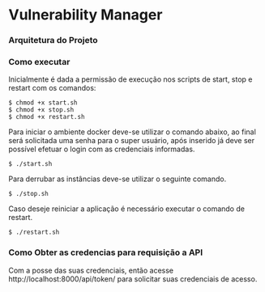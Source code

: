 # Vulnerability Manager

### Arquitetura do Projeto

### Como executar

Inicialmente é dada a permissão de execução nos scripts de start, stop e restart com os comandos:

```
$ chmod +x start.sh
$ chmod +x stop.sh
$ chmod +x restart.sh
```

Para iniciar o ambiente docker deve-se utilizar o comando abaixo, ao final será solicitada uma senha para o super usuário, após inserido já deve ser possível efetuar o login com as credenciais informadas.

```
$ ./start.sh
```

Para derrubar as instâncias deve-se utilizar o seguinte comando.

```
$ ./stop.sh
```

Caso deseje reiniciar a aplicação é necessário executar o comando de restart.

```
$ ./restart.sh
```

### Como Obter as credencias para requisição a API


Com a posse das suas credenciais, então acesse http://localhost:8000/api/token/ para solicitar suas credenciais de acesso.
